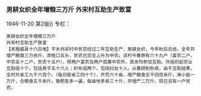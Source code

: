 ### 男耕女织全年增粮三万斤  外宋村互助生产致富

1946-11-20
第2版()
专栏：

    男耕女织全年增粮三万斤
    外宋村互助生产致富
    【本报威县十六日电】平乡外宋村中贫农经过二年互助生产，男耕女织，今年秋后总结，全年共增产粮食三万余斤，添牲口五头，贫农已完全上升为中农。该村今春原有六十九户（富农二户，中农五十二户，贫农十五户），除两户富农及两户孤寡中农外，其余均参加互助。共组织起农业互助组十个，包括男子五十六人；织布组两个，包括妇女十人。从春耕到秋收，由于互助结果，全村共省工九千六百个。（每日能省工四十个），开荒六十亩，增产粮食五千四百余斤。淋小盐一万斤，合粮食五千余斤。锄耙各多一遍，每亩地多收三十斤，共增产二万斤。现已没有一户贫农。

